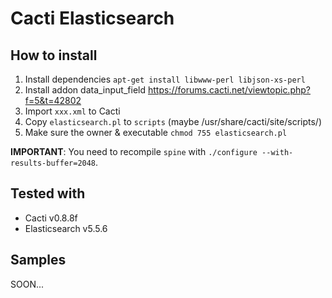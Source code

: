Cacti Elasticsearch
===================


How to install
--------------

 1. Install dependencies `apt-get install libwww-perl libjson-xs-perl`
 2. Install addon data_input_field https://forums.cacti.net/viewtopic.php?f=5&t=42802
 3. Import `xxx.xml` to Cacti
 4. Copy `elasticsearch.pl` to `scripts` (maybe /usr/share/cacti/site/scripts/)
 5. Make sure the owner & executable `chmod 755 elasticsearch.pl`

**IMPORTANT**: You need to recompile `spine` with `./configure --with-results-buffer=2048`.


Tested with
----------

- Cacti v0.8.8f
- Elasticsearch v5.5.6 

Samples
-------

SOON...
